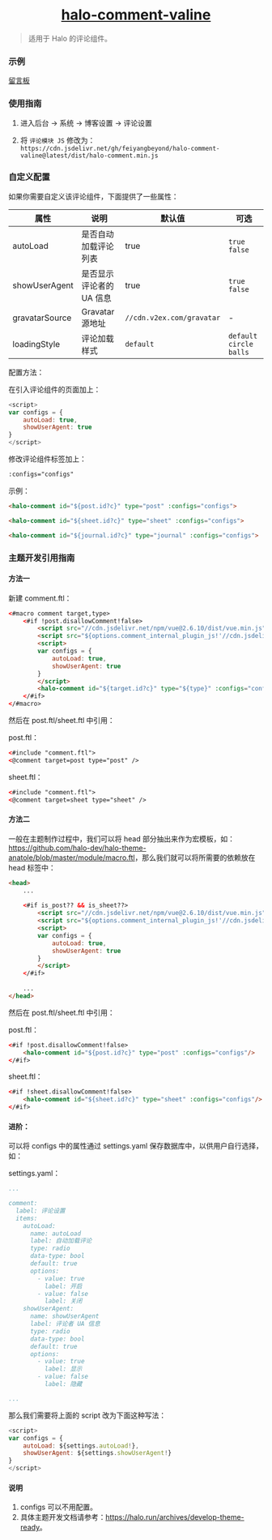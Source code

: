 <h1 align="center"><a href="https://github.com/halo-dev" target="_blank">halo-comment-valine</a></h1>

> 适用于 Halo 的评论组件。

### 示例

[留言板](https://blog.tsxygfy.cn/s/comments.html)

### 使用指南

1. 进入后台 -> 系统 -> 博客设置 -> 评论设置

2. 将 `评论模块 JS` 修改为：`https://cdn.jsdelivr.net/gh/feiyangbeyond/halo-comment-valine@latest/dist/halo-comment.min.js`

### 自定义配置

如果你需要自定义该评论组件，下面提供了一些属性：

| 属性           | 说明                     | 默认值                    | 可选                       |
| -------------- | ------------------------ | ------------------------- | -------------------------- |
| autoLoad       | 是否自动加载评论列表     | true                      | `true` `false`             |
| showUserAgent  | 是否显示评论者的 UA 信息 | true                      | `true` `false`             |
| gravatarSource | Gravatar 源地址          | `//cdn.v2ex.com/gravatar` | -                          |
| loadingStyle   | 评论加载样式             | `default`                 | `default` `circle` `balls` |

配置方法：

在引入评论组件的页面加上：

```javascript
<script>
var configs = {
    autoLoad: true,
    showUserAgent: true
}
</script>
```

修改评论组件标签加上：

```html
:configs="configs"
```

示例：

```html
<halo-comment id="${post.id?c}" type="post" :configs="configs">
```

```html
<halo-comment id="${sheet.id?c}" type="sheet" :configs="configs">
```

```html
<halo-comment id="${journal.id?c}" type="journal" :configs="configs">
```

### 主题开发引用指南

#### 方法一

新建 comment.ftl：

```html
<#macro comment target,type>
    <#if !post.disallowComment!false>
        <script src="//cdn.jsdelivr.net/npm/vue@2.6.10/dist/vue.min.js"></script>
        <script src="${options.comment_internal_plugin_js!'//cdn.jsdelivr.net/npm/halo-comment-normal@1.1.1/dist/halo-comment.min.js'}"></script>
        <script>
        var configs = {
            autoLoad: true,
            showUserAgent: true
        }
        </script>
        <halo-comment id="${target.id?c}" type="${type}" :configs="configs"/>
    </#if>
</#macro>
```

然后在 post.ftl/sheet.ftl 中引用：

post.ftl：

```html
<#include "comment.ftl">
<@comment target=post type="post" />
```

sheet.ftl：

```html
<#include "comment.ftl">
<@comment target=sheet type="sheet" />
```

#### 方法二

一般在主题制作过程中，我们可以将 head 部分抽出来作为宏模板，如：<https://github.com/halo-dev/halo-theme-anatole/blob/master/module/macro.ftl>，那么我们就可以将所需要的依赖放在 head 标签中：

```html
<head>
    ...
    
    <#if is_post?? && is_sheet??>
        <script src="//cdn.jsdelivr.net/npm/vue@2.6.10/dist/vue.min.js"></script>
        <script src="${options.comment_internal_plugin_js!'//cdn.jsdelivr.net/npm/halo-comment-normal@1.1.1/dist/halo-comment.min.js'}"></script>
        <script>
        var configs = {
            autoLoad: true,
            showUserAgent: true
        }
        </script>
    </#if>
    
    ...
</head>
```

然后在 post.ftl/sheet.ftl 中引用：

post.ftl：

```html
<#if !post.disallowComment!false>
    <halo-comment id="${post.id?c}" type="post" :configs="configs"/>
</#if>
```

sheet.ftl：

```html
<#if !sheet.disallowComment!false>
    <halo-comment id="${sheet.id?c}" type="sheet" :configs="configs"/>
</#if>
```

#### 进阶：

可以将 configs 中的属性通过 settings.yaml 保存数据库中，以供用户自行选择，如：

settings.yaml：

```yaml
...

comment:
  label: 评论设置
  items:
    autoLoad:
      name: autoLoad
      label: 自动加载评论
      type: radio
      data-type: bool
      default: true
      options:
        - value: true
          label: 开启
        - value: false
          label: 关闭
    showUserAgent:
      name: showUserAgent
      label: 评论者 UA 信息
      type: radio
      data-type: bool
      default: true
      options:
        - value: true
          label: 显示
        - value: false
          label: 隐藏

...
```

那么我们需要将上面的 script 改为下面这种写法：

```javascript
<script>
var configs = {
    autoLoad: ${settings.autoLoad!},
    showUserAgent: ${settings.showUserAgent!}
}
</script>
```

#### 说明

1. configs 可以不用配置。
2. 具体主题开发文档请参考：<https://halo.run/archives/develop-theme-ready>。

